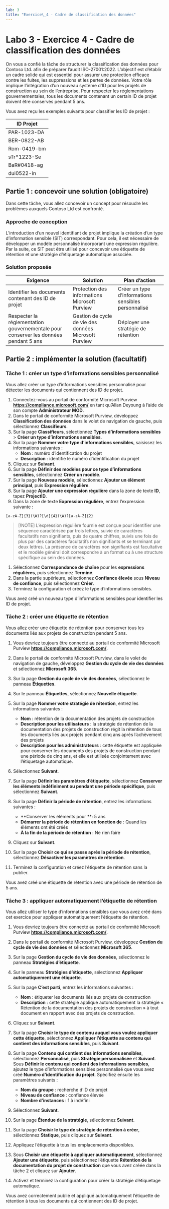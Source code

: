```yaml
---
lab: 3
title: "Exercice\_4 - Cadre de classification des données"
---
```



# Labo 3 - Exercice 4 - Cadre de classification des données

On vous a confié la tâche de structurer la classification des données pour Contoso Ltd. afin de préparer l’audit ISO-27001:2022. L’objectif est d’établir un cadre solide qui est essentiel pour assurer une protection efficace contre les fuites, les suppressions et les pertes de données. Votre rôle implique l’intégration d’un nouveau système d’ID pour les projets de construction au sein de l’entreprise. Pour respecter les réglementations gouvernementales, tous les documents contenant un certain ID de projet doivent être conservés pendant 5 ans.

Vous avez reçu les exemples suivants pour classifier les ID de projet :

|ID Projet|
|----|
|PAR-1023-DA
|BER-0822-AB
|Rom-0419-bm
|sTr*1223-Se
|BaR#0418-ag|
|dui0522-in|

## Partie 1 : concevoir une solution (obligatoire)

Dans cette tâche, vous allez concevoir un concept pour résoudre les problèmes auxquels Contoso Ltd est confronté.

### Approche de conception

L’introduction d’un nouvel identifiant de projet implique la création d’un type d’information sensible (SIT) correspondant. Pour cela, il est nécessaire de développer un modèle personnalisé incorporant une expression régulière. Par la suite, ce SIT peut être utilisé pour concevoir une étiquette de rétention et une stratégie d’étiquetage automatique associée.

### Solution proposée

|Exigence|Solution|Plan d’action|
|----|----|----|
|Identifier les documents contenant des ID de projet|Protection des informations Microsoft Purview|Créer un type d’informations sensibles personnalisé|
|Respecter la réglementation gouvernementale pour conserver les données pendant 5 ans| Gestion de cycle de vie des données Microsoft Purview|Déployer une stratégie de rétention|

## Partie 2 : implémenter la solution (facultatif)

### Tâche 1 : créer un type d’informations sensibles personnalisé

Vous allez créer un type d’informations sensibles personnalisé pour détecter les documents qui contiennent des ID de projet.

1. Connectez-vous au portail de conformité Microsoft Purview **https://compliance.microsoft.com/** en tant qu’Allan Deyoung à l’aide de son compte **Administrateur MOD**.
1. Dans le portail de conformité Microsoft Purview, développez **Classification des données** dans le volet de navigation de gauche, puis sélectionnez **Classifieurs**.
3. Sur la page **Classifieurs**, sélectionnez **Types d’informations sensibles** > **Créer un type d’informations sensibles**.
4. Sur la page **Nommer votre type d’informations sensibles**, saisissez les informations suivantes :
    - **Nom** : numéro d’identification du projet
    - **Description** : identifie le numéro d’identification du projet
1. Cliquez sur **Suivant**.
1. Sur la page **Définir des modèles pour ce type d’informations sensibles**, sélectionnez **Créer un modèle**.
1. Sur la page **Nouveau modèle**, sélectionnez **Ajouter un élément principal**, puis **Expression régulière**.
1. Sur la page **Ajouter une expression régulière** dans la zone de texte **ID**, tapez **ProjectID**.
1. Dans la zone de texte **Expression régulière**, entrez l’expression suivante :
```regex   
[a-zA-Z]{3}(\W)?[\d]{4}(\W)?[a-zA-Z]{2}
```
> [!NOTE] L’expression régulière fournie est conçue pour identifier une séquence caractérisée par trois lettres, suivie de caractères facultatifs non signifiants, puis de quatre chiffres, suivis une fois de plus par des caractères facultatifs non signifiants et se terminant par deux lettres. La présence de caractères non signifiants est facultative et le modèle général doit correspondre à un format ou à une structure spécifique au sein des données.

1. Sélectionnez **Correspondance de chaîne** pour les **expressions régulières**, puis sélectionnez **Terminé**.
1. Dans la partie supérieure, sélectionnez **Confiance élevée** sous **Niveau de confiance**, puis sélectionnez **Créer**.
1. Terminez la configuration et créez le type d’informations sensibles.

Vous avez créé un nouveau type d’informations sensibles pour identifier les ID de projet.

### Tâche 2 : créer une étiquette de rétention

Vous allez créer une étiquette de rétention pour conserver tous les documents liés aux projets de construction pendant 5 ans.

1. Vous devriez toujours être connecté au portail de conformité Microsoft Purview **https://compliance.microsoft.com/**.
1. Dans le portail de conformité Microsoft Purview, dans le volet de navigation de gauche, développez **Gestion du cycle de vie des données** et sélectionnez **Microsoft 365**.
1. Sur la page **Gestion du cycle de vie des données**, sélectionnez le panneau **Étiquettes**.
1. Sur le panneau **Étiquettes**, sélectionnez **Nouvelle étiquette**.
1. Sur la page **Nommer votre stratégie de rétention**, entrez les informations suivantes :

    - **Nom** : rétention de la documentation des projets de construction
    - **Description pour les utilisateurs** : la stratégie de rétention de la documentation des projets de construction régit la rétention de tous les documents liés aux projets pendant cinq ans après l’achèvement des projets
    - **Description pour les administrateurs** : cette étiquette est appliquée pour conserver les documents des projets de construction pendant une période de cinq ans, et elle est utilisée conjointement avec l’étiquetage automatique.

1. Sélectionnez **Suivant**.
1. Sur la page **Définir les paramètres d’étiquette**, sélectionnez **Conserver les éléments indéfiniment ou pendant une période spécifique**, puis sélectionnez **Suivant**.
1. Sur la page **Définir la période de rétention**, entrez les informations suivantes :

    - **Conserver les éléments pour **: 5 ans
    - **Démarrer la période de rétention en fonction de** : Quand les éléments ont été créés
    - **À la fin de la période de rétention** : Ne rien faire

1. Cliquez sur **Suivant**.
1. Sur la page **Choisir ce qui se passe après la période de rétention**, sélectionnez **Désactiver les paramètres de rétention**.
1. Terminez la configuration et créez l’étiquette de rétention sans la publier.

Vous avez créé une étiquette de rétention avec une période de rétention de 5 ans.

### Tâche 3 : appliquer automatiquement l’étiquette de rétention

Vous allez utiliser le type d’informations sensibles que vous avez créé dans cet exercice pour appliquer automatiquement l’étiquette de rétention.

1. Vous devriez toujours être connecté au portail de conformité Microsoft Purview **https://compliance.microsoft.com/**.
1. Dans le portail de conformité Microsoft Purview, développez **Gestion du cycle de vie des données** et sélectionnez **Microsoft 365**.
1. Sur la page **Gestion du cycle de vie des données**, sélectionnez le panneau **Stratégies d’étiquette**.
1. Sur le panneau **Stratégies d’étiquette**, sélectionnez **Appliquer automatiquement une étiquette**.
1. Sur la page **C’est parti**, entrez les informations suivantes :

    - **Nom** : étiqueter les documents liés aux projets de construction
    - **Description** : cette stratégie applique automatiquement la stratégie « Rétention de la documentation des projets de construction » à tout document en rapport avec des projets de construction.

1. Cliquez sur **Suivant**.
1. Sur la page **Choisir le type de contenu auquel vous voulez appliquer cette étiquette**, sélectionnez **Appliquer l’étiquette au contenu qui contient des informations sensibles**, puis **Suivant**.
1. Sur la page **Contenu qui contient des informations sensibles**, sélectionnez **Personnalisé**, puis **Stratégie personnalisée** et **Suivant**.
Sous **Définir le contenu qui contient des informations sensibles**, ajoutez le type d’informations sensibles personnalisé que vous avez créé **Numéro d’identification du projet**. Spécifiez ensuite les paramètres suivants :

    - **Nom du groupe** : recherche d’ID de projet
    - **Niveau de confiance** : confiance élevée
    - **Nombre d’instances** : 1 à indéfini

1. Sélectionnez **Suivant**.
1. Sur la page **Étendue de la stratégie**, sélectionnez **Suivant**.
1. Sur la page **Choisir le type de stratégie de rétention à créer**, sélectionnez **Statique**, puis cliquez sur **Suivant**.
1. Appliquez l’étiquette à tous les emplacements disponibles.
1. Sous **Choisir une étiquette à appliquer automatiquement**, sélectionnez **Ajouter une étiquette**, puis sélectionnez l’étiquette **Rétention de la documentation du projet de construction** que vous avez créée dans la tâche 2 et cliquez sur **Ajouter**.
1. Activez et terminez la configuration pour créer la stratégie d’étiquetage automatique.

Vous avez correctement publié et appliqué automatiquement l’étiquette de rétention à tous les documents qui contiennent des ID de projet.